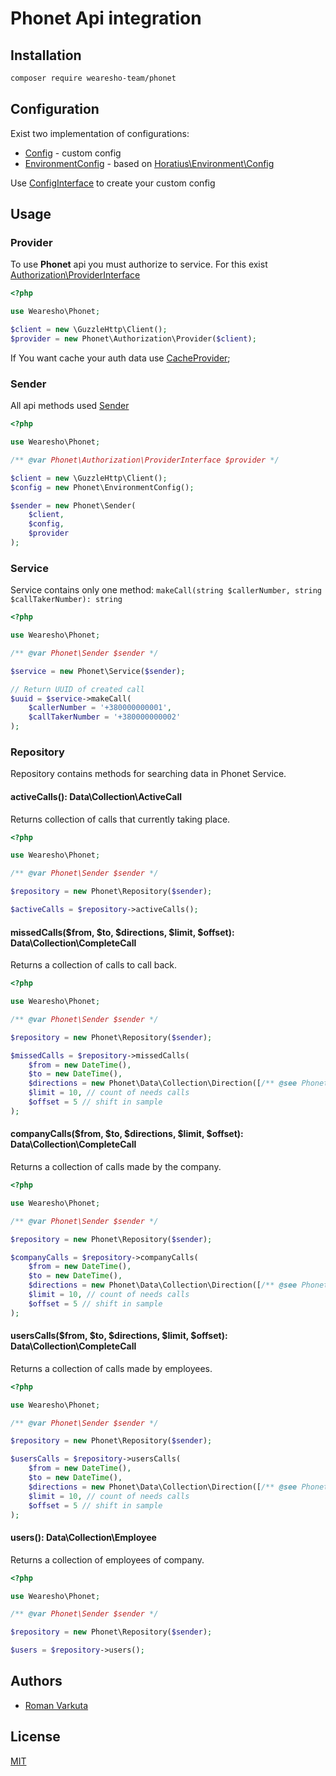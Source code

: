 # Phonet Api integration

## Installation

```bash
composer require wearesho-team/phonet
```

## Configuration

Exist two implementation of configurations:
- [Config](./src/Config.php) - custom config
- [EnvironmentConfig](./src/EnvironmentConfig.php) - based on
[Horatius\Environment\Config](https://github.com/Horat1us/environment-config)

Use [ConfigInterface](./src/ConfigInterface.php) to create your custom config

## Usage

### Provider

To use **Phonet** api you must authorize to service. For this exist [Authorization\ProviderInterface](./src/Authorization/ProviderInterface.php)

```php
<?php

use Wearesho\Phonet;

$client = new \GuzzleHttp\Client();
$provider = new Phonet\Authorization\Provider($client);
```

If You want cache your auth data use [CacheProvider](./src/Authorization/CacheProvider.php);

### Sender

All api methods used [Sender](./src/Sender.php)

```php
<?php

use Wearesho\Phonet;

/** @var Phonet\Authorization\ProviderInterface $provider */

$client = new \GuzzleHttp\Client();
$config = new Phonet\EnvironmentConfig();

$sender = new Phonet\Sender(
    $client,
    $config,
    $provider
);

```

### Service

Service contains only one method: `makeCall(string $callerNumber, string $callTakerNumber): string`

```php
<?php

use Wearesho\Phonet;

/** @var Phonet\Sender $sender */

$service = new Phonet\Service($sender);

// Return UUID of created call
$uuid = $service->makeCall(
    $callerNumber = '+380000000001',
    $callTakerNumber = '+380000000002'
);
```

### Repository

Repository contains methods for searching data in Phonet Service.

#### activeCalls(): Data\Collection\ActiveCall

Returns collection of calls that currently taking place.

```php
<?php

use Wearesho\Phonet;

/** @var Phonet\Sender $sender */

$repository = new Phonet\Repository($sender);

$activeCalls = $repository->activeCalls();
```

#### missedCalls($from, $to, $directions, $limit, $offset): Data\Collection\CompleteCall

Returns a collection of calls to call back.

```php
<?php

use Wearesho\Phonet;

/** @var Phonet\Sender $sender */

$repository = new Phonet\Repository($sender);

$missedCalls = $repository->missedCalls(
    $from = new DateTime(),
    $to = new DateTime(),
    $directions = new Phonet\Data\Collection\Direction([/** @see Phonet\Enum\Direction */]),
    $limit = 10, // count of needs calls
    $offset = 5 // shift in sample
);
```

#### companyCalls($from, $to, $directions, $limit, $offset): Data\Collection\CompleteCall

Returns a collection of calls made by the company.

```php
<?php

use Wearesho\Phonet;

/** @var Phonet\Sender $sender */

$repository = new Phonet\Repository($sender);

$companyCalls = $repository->companyCalls(
    $from = new DateTime(),
    $to = new DateTime(),
    $directions = new Phonet\Data\Collection\Direction([/** @see Phonet\Enum\Direction */]),
    $limit = 10, // count of needs calls
    $offset = 5 // shift in sample
);
```

#### usersCalls($from, $to, $directions, $limit, $offset): Data\Collection\CompleteCall

Returns a collection of calls made by employees.

```php
<?php

use Wearesho\Phonet;

/** @var Phonet\Sender $sender */

$repository = new Phonet\Repository($sender);

$usersCalls = $repository->usersCalls(
    $from = new DateTime(),
    $to = new DateTime(),
    $directions = new Phonet\Data\Collection\Direction([/** @see Phonet\Enum\Direction */]),
    $limit = 10, // count of needs calls
    $offset = 5 // shift in sample
);
```

#### users(): Data\Collection\Employee

Returns a collection of employees of company.

```php
<?php

use Wearesho\Phonet;

/** @var Phonet\Sender $sender */

$repository = new Phonet\Repository($sender);

$users = $repository->users();
```

## Authors
- [Roman Varkuta](mailto:roman.varkuta@gmail.com)

## License
[MIT](./LICENSE)
